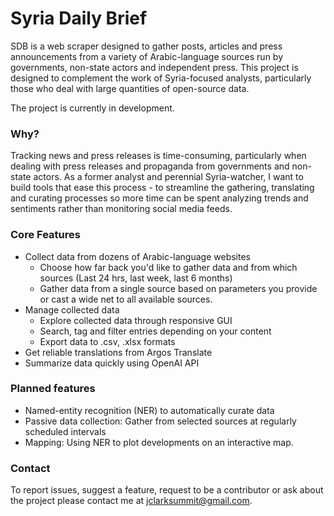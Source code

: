 # Syria Daily Brief

SDB is a web scraper designed to gather posts, articles and press announcements from a variety of Arabic-language sources run by governments, non-state actors and independent press. This project is designed to complement the work of Syria-focused analysts, particularly those who deal with large quantities of open-source data.

The project is currently in development.

### Why?

Tracking news and press releases is time-consuming, particularly when dealing with press releases and propaganda from governments and non-state actors. As a former analyst and perennial Syria-watcher, I want to build tools that ease this process - to streamline the gathering, translating and curating processes so more time can be spent analyzing trends and sentiments rather than monitoring social media feeds.

### Core Features

- Collect data from dozens of Arabic-language websites
	- Choose how far back you'd like to gather data and from which sources (Last 24 hrs, last week, last 6 months)
	- Gather data from a single source based on parameters you provide or cast a wide net to all available sources.
- Manage collected data
	- Explore collected data through responsive GUI
	- Search, tag and filter entries depending on your content
	- Export data to .csv, .xlsx formats
- Get reliable translations from Argos Translate
- Summarize data quickly using OpenAI API

### Planned features

- Named-entity recognition (NER) to automatically curate data
- Passive data collection: Gather from selected sources at regularly scheduled intervals
- Mapping: Using NER to plot developments on an interactive map.

### Contact

To report issues, suggest a feature, request to be a contributor or ask about the project please contact me at jclarksummit@gmail.com.